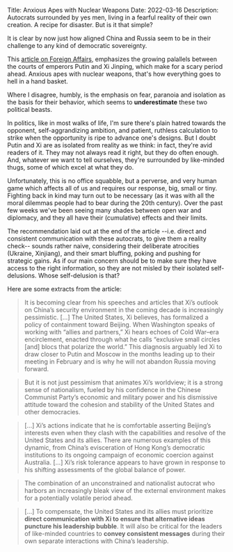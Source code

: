 Title: Anxious Apes with Nuclear Weapons
Date: 2022-03-16
Description: Autocrats surrounded by yes men, living in a fearful reality of their own creation. A recipe for disaster. But is it that simple?

It is clear by now just how aligned China and Russia seem to be in their challenge to any kind of democratic sovereignty.

This [article on Foreign Affairs](https://www.foreignaffairs.com/articles/china/2022-03-16/xi-jinping-trouble), emphasizes the growing palallels between the courts of emperors Putin and Xi Jinping, which make for a scary period ahead. Anxious apes with nuclear weapons, that's how everything goes to hell in a hand basket.

Where I disagree, humbly, is the emphasis on fear, paranoia and isolation as the basis for their behavior, which seems to __underestimate__ these two political beasts. 

In politics, like in most walks of life, I'm sure there's plain hatred towards the opponent, self-aggrandizing ambition, and patient, ruthless calculation to strike when the opportunity is ripe to advance one's designs. But I doubt Putin and Xi are as isolated from reality as we think: in fact, they're avid readers of it. They may not always read it right, but they do often enough. And, whatever we want to tell ourselves, they're surrounded by like-minded thugs, some of which excel at what they do.

Unfortunately, this is no office squabble, but a perverse, and very human game which affects all of us and requires our response, big, small or tiny. Fighting back in kind may turn out to be necessary (as it was with all the moral dilemmas people had to bear during the 20th century). Over the past few weeks we've been seeing many shades between open war and diplomacy, and they all have their (cumulative) effects and their limits.

The recommendation laid out at the end of the article --i.e. direct and consistent communication with these autocrats, to give them a reality check-- sounds rather naive, considering their deliberate atrocities (Ukraine, Xinjiang), and their smart bluffing, poking and pushing for strategic gains. As if our main concern should be to make sure they have access to the right information, so they are not misled by their isolated self-delusions. Whose self-delusion is that? 

Here are some extracts from the article:

> It is becoming clear from his speeches and articles that Xi’s outlook on China’s security environment in the coming decade is increasingly pessimistic. [...] The United States, Xi believes, has formalized a policy of containment toward Beijing. When Washington speaks of working with “allies and partners,” Xi hears echoes of Cold War–era encirclement, enacted through what he calls “exclusive small circles [and] blocs that polarize the world.” This diagnosis arguably led Xi to draw closer to Putin and Moscow in the months leading up to their meeting in February and is why he will not abandon Russia moving forward.  

> But it is not just pessimism that animates Xi’s worldview; it is a strong sense of nationalism, fueled by his confidence in the Chinese Communist Party’s economic and military power and his dismissive attitude toward the cohesion and stability of the United States and other democracies.  

> [...] Xi’s actions indicate that he is comfortable asserting Beijing’s interests even when they clash with the capabilities and resolve of the United States and its allies. There are numerous examples of this dynamic, from China’s evisceration of Hong Kong’s democratic institutions to its ongoing campaign of economic coercion against Australia. [...] Xi’s risk tolerance appears to have grown in response to his shifting assessments of the global balance of power.  

> The combination of an unconstrained and nationalist autocrat who harbors an increasingly bleak view of the external environment makes for a potentially volatile period ahead.  

> [...] To compensate, the United States and its allies must prioritize __direct communication with Xi to ensure that alternative ideas puncture his leadership bubble__. It will also be critical for the leaders of like-minded countries to __convey consistent messages__ during their own separate interactions with China’s leadership.  
